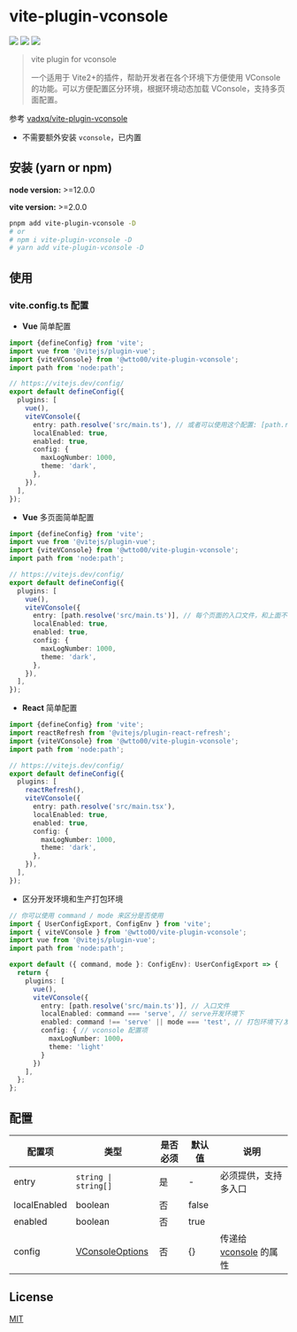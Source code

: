 # vite-plugin-vconsole

[![](https://img.shields.io/npm/v/@wtto00/vite-plugin-vconsole.svg?style=flat-square)](https://www.npmjs.com/package/@wtto00/vite-plugin-vconsole)
[![](https://img.shields.io/npm/l/@wtto00/vite-plugin-vconsole.svg?style=flat-square)](https://www.npmjs.com/package/@wtto00/vite-plugin-vconsole)
[![](https://img.shields.io/npm/dt/@wtto00/vite-plugin-vconsole.svg?style=flat-square)](https://www.npmjs.com/package/@wtto00/vite-plugin-vconsole)

> vite plugin for vconsole
>
> 一个适用于 Vite2+的插件，帮助开发者在各个环境下方便使用 VConsole 的功能。可以方便配置区分环境，根据环境动态加载 VConsole，支持多页面配置。

参考 [vadxq/vite-plugin-vconsole](https://github.com/vadxq/vite-plugin-vconsole)

- 不需要额外安装 `vconsole`，已内置

## 安装 (yarn or npm)

**node version:** >=12.0.0

**vite version:** >=2.0.0

```bash
pnpm add vite-plugin-vconsole -D
# or
# npm i vite-plugin-vconsole -D
# yarn add vite-plugin-vconsole -D
```

## 使用

### vite.config.ts 配置

- **Vue** 简单配置

```ts
import {defineConfig} from 'vite';
import vue from '@vitejs/plugin-vue';
import {viteVConsole} from '@wtto00/vite-plugin-vconsole';
import path from 'node:path';

// https://vitejs.dev/config/
export default defineConfig({
  plugins: [
    vue(),
    viteVConsole({
      entry: path.resolve('src/main.ts'), // 或者可以使用这个配置: [path.resolve('src/main.ts')]
      localEnabled: true,
      enabled: true,
      config: {
        maxLogNumber: 1000,
        theme: 'dark',
      },
    }),
  ],
});
```

- **Vue** 多页面简单配置

```ts
import {defineConfig} from 'vite';
import vue from '@vitejs/plugin-vue';
import {viteVConsole} from '@wtto00/vite-plugin-vconsole';
import path from 'node:path';

// https://vitejs.dev/config/
export default defineConfig({
  plugins: [
    vue(),
    viteVConsole({
      entry: [path.resolve('src/main.ts')], // 每个页面的入口文件，和上面不一样的地方，这里是一个数组
      localEnabled: true,
      enabled: true,
      config: {
        maxLogNumber: 1000,
        theme: 'dark',
      },
    }),
  ],
});
```

- **React** 简单配置

```ts
import {defineConfig} from 'vite';
import reactRefresh from '@vitejs/plugin-react-refresh';
import {viteVConsole} from '@wtto00/vite-plugin-vconsole';
import path from 'node:path';

// https://vitejs.dev/config/
export default defineConfig({
  plugins: [
    reactRefresh(),
    viteVConsole({
      entry: path.resolve('src/main.tsx'),
      localEnabled: true,
      enabled: true,
      config: {
        maxLogNumber: 1000,
        theme: 'dark',
      },
    }),
  ],
});
```

- 区分开发环境和生产打包环境

```ts
// 你可以使用 command / mode 来区分是否使用
import { UserConfigExport, ConfigEnv } from 'vite';
import { viteVConsole } from '@wtto00/vite-plugin-vconsole';
import vue from '@vitejs/plugin-vue';
import path from 'node:path';

export default ({ command, mode }: ConfigEnv): UserConfigExport => {
  return {
    plugins: [
      vue(),
      viteVConsole({
        entry: [path.resolve('src/main.ts')], // 入口文件
        localEnabled: command === 'serve', // serve开发环境下
        enabled: command !== 'serve' || mode === 'test', // 打包环境下/发布测试包
        config: { // vconsole 配置项
          maxLogNumber: 1000，
          theme: 'light'
        }
      })
    ],
  };
};
```

## 配置

| 配置项       | 类型                                                                                                               | 是否必须 | 默认值 | 说明                                                          |
| ------------ | ------------------------------------------------------------------------------------------------------------------ | -------- | ------ | ------------------------------------------------------------- |
| entry        | `string \| string[]`                                                                                               | 是       | -      | 必须提供，支持多入口                                          |
| localEnabled | boolean                                                                                                            | 否       | false  |                                                               |
| enabled      | boolean                                                                                                            | 否       | true   |                                                               |
| config       | [VConsoleOptions](https://github.com/Tencent/vConsole/blob/dev/doc/public_properties_methods_CN.md#vconsoleoption) | 否       | {}     | 传递给 [vconsole](https://github.com/Tencent/vConsole) 的属性 |

## License

[MIT](LICENSE)
